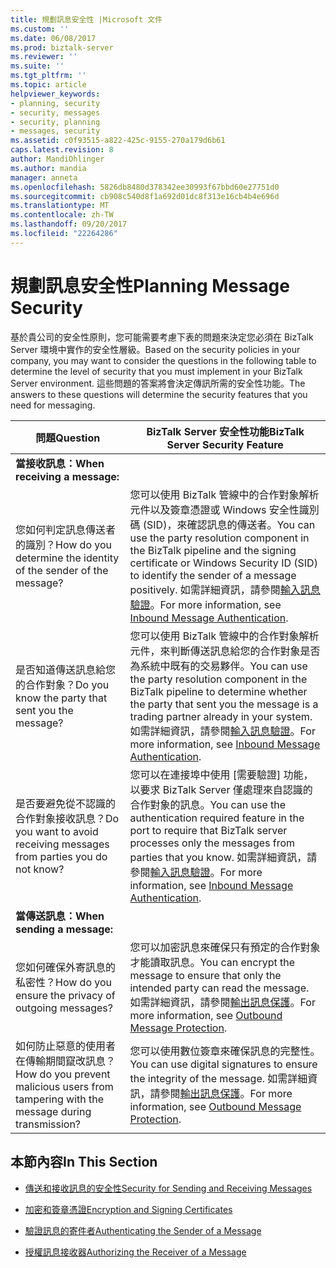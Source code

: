 ```yaml
---
title: 規劃訊息安全性 |Microsoft 文件
ms.custom: ''
ms.date: 06/08/2017
ms.prod: biztalk-server
ms.reviewer: ''
ms.suite: ''
ms.tgt_pltfrm: ''
ms.topic: article
helpviewer_keywords:
- planning, security
- security, messages
- security, planning
- messages, security
ms.assetid: c0f93515-a822-425c-9155-270a179d6b61
caps.latest.revision: 8
author: MandiOhlinger
ms.author: mandia
manager: anneta
ms.openlocfilehash: 5826db8480d378342ee30993f67bbd60e27751d0
ms.sourcegitcommit: cb908c540d8f1a692d01dc8f313e16cb4b4e696d
ms.translationtype: MT
ms.contentlocale: zh-TW
ms.lasthandoff: 09/20/2017
ms.locfileid: "22264286"
---
```

# <a name="planning-message-security"></a><span data-ttu-id="8f855-102">規劃訊息安全性</span><span class="sxs-lookup"><span data-stu-id="8f855-102">Planning Message Security</span></span>
<span data-ttu-id="8f855-103">基於貴公司的安全性原則，您可能需要考慮下表的問題來決定您必須在 BizTalk Server 環境中實作的安全性層級。</span><span class="sxs-lookup"><span data-stu-id="8f855-103">Based on the security policies in your company, you may want to consider the questions in the following table to determine the level of security that you must implement in your BizTalk Server environment.</span></span> <span data-ttu-id="8f855-104">這些問題的答案將會決定傳訊所需的安全性功能。</span><span class="sxs-lookup"><span data-stu-id="8f855-104">The answers to these questions will determine the security features that you need for messaging.</span></span>  
  
|<span data-ttu-id="8f855-105">問題</span><span class="sxs-lookup"><span data-stu-id="8f855-105">Question</span></span>|<span data-ttu-id="8f855-106">BizTalk Server 安全性功能</span><span class="sxs-lookup"><span data-stu-id="8f855-106">BizTalk Server Security Feature</span></span>|  
|--------------|-------------------------------------|  
|<span data-ttu-id="8f855-107">**當接收訊息：**</span><span class="sxs-lookup"><span data-stu-id="8f855-107">**When receiving a message:**</span></span>||  
|<span data-ttu-id="8f855-108">您如何判定訊息傳送者的識別？</span><span class="sxs-lookup"><span data-stu-id="8f855-108">How do you determine the identity of the sender of the message?</span></span>|<span data-ttu-id="8f855-109">您可以使用 BizTalk 管線中的合作對象解析元件以及簽章憑證或 Windows 安全性識別碼 (SID)，來確認訊息的傳送者。</span><span class="sxs-lookup"><span data-stu-id="8f855-109">You can use the party resolution component in the BizTalk pipeline and the signing certificate or Windows Security ID (SID) to identify the sender of a message positively.</span></span> <span data-ttu-id="8f855-110">如需詳細資訊，請參閱[輸入訊息驗證](../core/inbound-message-authentication.md)。</span><span class="sxs-lookup"><span data-stu-id="8f855-110">For more information, see [Inbound Message Authentication](../core/inbound-message-authentication.md).</span></span>|  
|<span data-ttu-id="8f855-111">是否知道傳送訊息給您的合作對象？</span><span class="sxs-lookup"><span data-stu-id="8f855-111">Do you know the party that sent you the message?</span></span>|<span data-ttu-id="8f855-112">您可以使用 BizTalk 管線中的合作對象解析元件，來判斷傳送訊息給您的合作對象是否為系統中既有的交易夥伴。</span><span class="sxs-lookup"><span data-stu-id="8f855-112">You can use the party resolution component in the BizTalk pipeline to determine whether the party that sent you the message is a trading partner already in your system.</span></span> <span data-ttu-id="8f855-113">如需詳細資訊，請參閱[輸入訊息驗證](../core/inbound-message-authentication.md)。</span><span class="sxs-lookup"><span data-stu-id="8f855-113">For more information, see [Inbound Message Authentication](../core/inbound-message-authentication.md).</span></span>|  
|<span data-ttu-id="8f855-114">是否要避免從不認識的合作對象接收訊息？</span><span class="sxs-lookup"><span data-stu-id="8f855-114">Do you want to avoid receiving messages from parties you do not know?</span></span>|<span data-ttu-id="8f855-115">您可以在連接埠中使用 [需要驗證] 功能，以要求 BizTalk Server 僅處理來自認識的合作對象的訊息。</span><span class="sxs-lookup"><span data-stu-id="8f855-115">You can use the authentication required feature in the port to require that BizTalk server processes only the messages from parties that you know.</span></span> <span data-ttu-id="8f855-116">如需詳細資訊，請參閱[輸入訊息驗證](../core/inbound-message-authentication.md)。</span><span class="sxs-lookup"><span data-stu-id="8f855-116">For more information, see [Inbound Message Authentication](../core/inbound-message-authentication.md).</span></span>|  
|<span data-ttu-id="8f855-117">**當傳送訊息：**</span><span class="sxs-lookup"><span data-stu-id="8f855-117">**When sending a message:**</span></span>||  
|<span data-ttu-id="8f855-118">您如何確保外寄訊息的私密性？</span><span class="sxs-lookup"><span data-stu-id="8f855-118">How do you ensure the privacy of outgoing messages?</span></span>|<span data-ttu-id="8f855-119">您可以加密訊息來確保只有預定的合作對象才能讀取訊息。</span><span class="sxs-lookup"><span data-stu-id="8f855-119">You can encrypt the message to ensure that only the intended party can read the message.</span></span> <span data-ttu-id="8f855-120">如需詳細資訊，請參閱[輸出訊息保護](../core/outbound-message-protection.md)。</span><span class="sxs-lookup"><span data-stu-id="8f855-120">For more information, see [Outbound Message Protection](../core/outbound-message-protection.md).</span></span>|  
|<span data-ttu-id="8f855-121">如何防止惡意的使用者在傳輸期間竄改訊息？</span><span class="sxs-lookup"><span data-stu-id="8f855-121">How do you prevent malicious users from tampering with the message during transmission?</span></span>|<span data-ttu-id="8f855-122">您可以使用數位簽章來確保訊息的完整性。</span><span class="sxs-lookup"><span data-stu-id="8f855-122">You can use digital signatures to ensure the integrity of the message.</span></span> <span data-ttu-id="8f855-123">如需詳細資訊，請參閱[輸出訊息保護](../core/outbound-message-protection.md)。</span><span class="sxs-lookup"><span data-stu-id="8f855-123">For more information, see [Outbound Message Protection](../core/outbound-message-protection.md).</span></span>|  
  
## <a name="in-this-section"></a><span data-ttu-id="8f855-124">本節內容</span><span class="sxs-lookup"><span data-stu-id="8f855-124">In This Section</span></span>  
  
-   [<span data-ttu-id="8f855-125">傳送和接收訊息的安全性</span><span class="sxs-lookup"><span data-stu-id="8f855-125">Security for Sending and Receiving Messages</span></span>](../core/security-for-sending-and-receiving-messages.md)  
  
-   [<span data-ttu-id="8f855-126">加密和簽章憑證</span><span class="sxs-lookup"><span data-stu-id="8f855-126">Encryption and Signing Certificates</span></span>](../core/encryption-and-signing-certificates.md)  
  
-   [<span data-ttu-id="8f855-127">驗證訊息的寄件者</span><span class="sxs-lookup"><span data-stu-id="8f855-127">Authenticating the Sender of a Message</span></span>](../core/authenticating-the-sender-of-a-message.md)  
  
-   [<span data-ttu-id="8f855-128">授權訊息接收器</span><span class="sxs-lookup"><span data-stu-id="8f855-128">Authorizing the Receiver of a Message</span></span>](../core/authorizing-the-receiver-of-a-message.md)